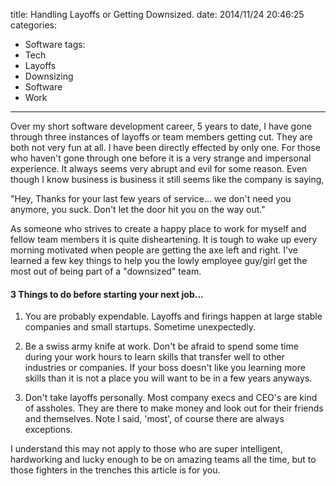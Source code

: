 title: Handling Layoffs or Getting Downsized.
date: 2014/11/24 20:46:25
categories:
- Software
tags:
- Tech
- Layoffs
- Downsizing
- Software
- Work
---

Over my short software development career, 5 years to date, I have gone through three instances of layoffs or team members getting cut. They are both not very fun at all. I have been directly effected by only one. For those who haven't gone through one before it is a very strange and impersonal experience. It always seems very abrupt and evil for some reason. Even though I know business is business it still seems like the company is saying, 

"Hey, Thanks for your last few years of service... we don't need you anymore, you suck. Don't let the door hit you on the way out." 

As someone who strives to create a happy place to work for myself and fellow team members it is quite disheartening. It is tough to wake up every morning motivated when people are getting the axe left and right. I've learned a few key things to help you the lowly employee guy/girl get the most out of being part of a "downsized" team. 

#### 3 Things to do before starting your next job...

1. You are probably expendable. Layoffs and firings happen at large stable companies and small startups. Sometime unexpectedly.

2. Be a swiss army knife at work. Don't be afraid to spend some time during your work hours to learn skills that transfer well to other industries or companies. If your boss doesn't like you learning more skills than it is not a place you will want to be in a few years anyways.

3. Don't take layoffs personally. Most company execs and CEO's are kind of assholes. They are there to make money and look out for their friends and themselves. Note I said, 'most', of course there are always exceptions.

I understand this may not apply to those who are super intelligent, hardworking and lucky enough to be on amazing teams all the time, but to those fighters in the trenches this article is for you.

